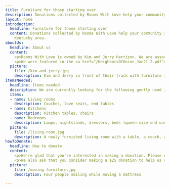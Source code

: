 ```yaml
---
title: Furniture for those starting over
description: Donations collected by Rooms With Love help your community in the Northern Kentucky area.
layout: home
introduction:
  headline: Furniture for those starting over
  content: Donations collected by Rooms With Love help your community in the Northern
    Kentucky area.
aboutUs:
  headline: About us
  content:
    <p>Rooms With Love is owned by Kim and Jerry Harrison. We are associated with <a href="http://www.christschapel.net/">Christ's Chapel</a>. We serve the community by picking up donations to support those in need around us.</p>
    <p>We were featured in the <a href="/NeighborsOfUnion_Jan21-2.pdf">Neighbors of Union</a>.</p>
  picture:
    file: /kim-and-jerry.jpg
    description: Kim and Jerry in front of their truck with furniture in it
itemsNeeded:
  headline: Items needed
  description: We are currently looking for the following gently used items.
  items:
  - name: Living rooms
    description: Couches, love seats, end tables
  - name: Kitchens
    description: Kitchen tables, chairs
  - name: Bedrooms
    description: Lamps, nightstands, dressers, beds (queen-size and under)
  picture:
    file: /living-room.jpg
    description: A newly furnished living room with a table, a couch, a love seat, and an ottoman
howToDonate:
  headline: How to donate
  content:
    <p>We're glad that you're interested in making a donation. Please contact us to arrange a pickup!</p>
    <p>We also ask that you consider making a $25 donation to help us continue to provide this service for our community.</p>
  picture:
    file: /moving-furniture.jpg
    description: Four people smiling while moving a mattress

---
```

